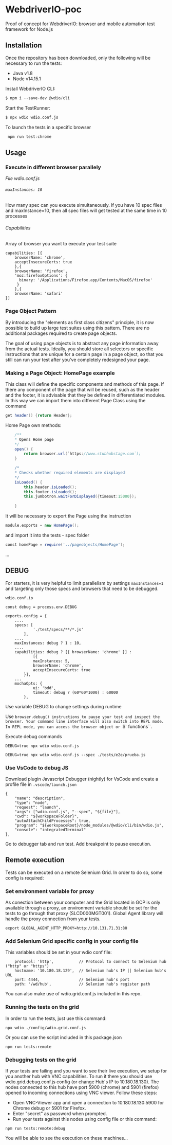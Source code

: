 # WebdriverIO-poc

Proof of concept for WebdriverIO: browser and mobile automation test framework for Node.js

## Installation

Once the repository has been downloaded, only the following will be necessary to run the tests:
- Java v1.8
- Node v14.15.1

Install WebdriverIO CLI:

```groovy
$ npm i --save-dev @wdio/cli
```

Start the TestRunner:
```groovy
$ npx wdio wdio.conf.js
```

To launch the tests in a specific browser
```groovy
 npm run test:chrome
```
## Usage

### Execute in different browser parallely

*File wdio.conf.js*

###### ``` maxInstances: 10 ``` 
How many spec can you execute simultaneously. If you have 10 spec files and maxInstance=10, then all spec files will get tested at the same time in 10 processes


###### Capabilities
Array of browser you want to execute your test suite 
 ```    
capabilities: [{
     browserName: 'chrome',
     acceptInsecureCerts: true
     },{            
     browserName: 'firefox',
     'moz:firefoxOptions': {
       binary: '/Applications/Firefox.app/Contents/MacOS/firefox'
      }
     },{
     browserName: 'safari'
}]
``` 




### Page Object Pattern

By introducing the "elements as first class citizens" principle, it is now possible to build up large test suites using this pattern. There are no additional packages required to create page objects.

The goal of using page objects is to abstract any page information away from the actual tests. Ideally, you should store all selectors or specific instructions that are unique for a certain page in a page object, so that you still can run your test after you've completely redesigned your page.

### Making a Page Object: HomePage example

This class will define the specific components and methods of this page. If there any component of the page that will be reused, such as the header and the footer, it is advisable that they be defined in differentiated modules.
In this way we can import them into different Page Class using the command
```groovy
get header() {return Header};
```

Home Page own methods:
```groovy
    /**
    * Opens Home page
    */
    open() {
        return browser.url(`https://www.stubhubstage.com`);
    }

    /*
    * Checks whether required elements are displayed
    */
    isLoaded() {
        this.header.isLoaded();
        this.footer.isLoaded();
        this.jumbotron.waitForDisplayed({timeout:15000});
            
    }
```

It will be necessary to export the Page using the instruction

```groovy
module.exports = new HomePage();
```
and import it into the tests - spec folder

```groovy
const homePage = require('../pageobjects/HomePage');
```
...

## DEBUG

For starters, it is very helpful to limit parallelism by settings `maxInstances=1` and targeting only those specs and browsers that need to be debugged.

``wdio.conf.io``

```
const debug = process.env.DEBUG

exports.config = {
    ....
    specs: [
            './test/specs/**/*.js'
        ],
    ....
    maxInstances: debug ? 1 : 10,
    ....
    capabilities: debug ? [{ browserName: 'chrome' }] :
            [{
            maxInstances: 5,
            browserName: 'chrome',
            acceptInsecureCerts: true
        }],
    ...
    mochaOpts: {
            ui: 'bdd',
            timeout: debug ? (60*60*1000) : 60000
        },
```

Use variable DEBUG to change settings during runtime

Use `browser.debug() instructions to pause your test and inspect the browser. Your command line interface will also switch into REPL mode. In REPL mode, you can access the browser object or `$` `$$` functions``.

Execute debug commands

`DEBUG=true npx wdio wdio.conf.js`


`DEBUG=true npx wdio wdio.conf.js --spec ./tests/e2e/prueba.js`

### Use VsCode to debug JS

Download plugin Javascript Debugger (nightly) for VsCode and create a profile file in `.vscode/launch.json`

```
{
    "name": "description",
    "type": "node",
    "request": "launch",
    "args": ["wdio.conf.js", "--spec", "${file}"],
    "cwd": "${workspaceFolder}",
    "autoAttachChildProcesses": true,
    "program": "${workspaceRoot}/node_modules/@wdio/cli/bin/wdio.js",
    "console": "integratedTerminal"
},
```

Go to debugger tab and run test. Add breakpoint to pause execution. 

## Remote execution

Tests can be executed on a remote Selenium Grid. In order to do so, some config is required:

### Set environment variable for proxy

As conection between your computer and the Grid located in GCP is only available through a proxy, an environment variable should be set for the tests to go through that proxy (SLCD000MGT001). Global Agent library will handle the proxy connection from your tests. 

```export GLOBAL_AGENT_HTTP_PROXY=http://10.131.71.31:80```

### Add Selenium Grid specific config in your config file

This variables should be set in your wdio conf file:

```// Selenium Grid Options
    protocol: 'http',           // Protocol to connect to Selenium hub ("http" or "https")
    hostname: '10.180.18.129',  // Selenium hub's IP || Selenium hub's URL
    port: 4444,                 // Selenium hub's port
    path: '/wd/hub',            // Selenium hub's register path
```
You can also make use of wdio.grid.conf.js included in this repo. 

### Running the tests on the grid

In order to run the tests, just use this command:

```npx wdio ./config/wdio.grid.conf.js```

Or you can use the script included in this package.json

```npm run tests:remote```

### Debugging tests on the grid

If your tests are failing and you want to see their live execution, we setup for you another hub with VNC capabilities. To run it there you should use wdio.grid.debug.conf.js config (or change Hub's IP to 10.180.18.130). The nodes connected to this hub have port 5900 (chrome) and 5901 (firefox) opened to incoming connections using VNC viewer. Follow these steps:

- Open VNC-Viewer app and open a connection to 10.180.18.130:5900 for Chrome debug or 5901 for Firefox.
- Enter "secret" as password when prompted.
- Run your tests against this nodes using config file or this command:

```npm run tests:remote:debug```

You will be able to see the execution on these machines...
